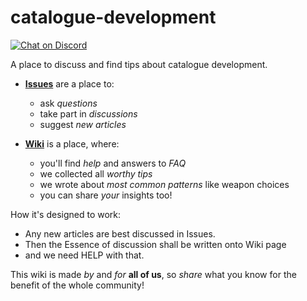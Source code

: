 catalogue-development
=====================

[![Chat on Discord](https://img.shields.io/discord/558412685981777922.svg?logo=discord&style=popout-square)](https://www.bsdata.net/discord)

A place to discuss and find tips about catalogue development.

* [__Issues__](https://github.com/BSData/catalogue-development/issues) are a place to:
  * ask _questions_
  * take part in _discussions_
  * suggest _new articles_

* [__Wiki__](https://github.com/BSData/catalogue-development/wiki) is a place, where:
  * you'll find _help_ and answers to _FAQ_
  * we collected all _worthy tips_
  * we wrote about _most common patterns_ like weapon choices
  * you can share _your_ insights too!


How it's designed to work:
* Any new articles are best discussed in Issues.
* Then the Essence of discussion shall be written onto Wiki page
* and we need HELP with that.

This wiki is made _by_ and _for_ __all of us__, so _share_ what you know for the benefit of the whole community!
